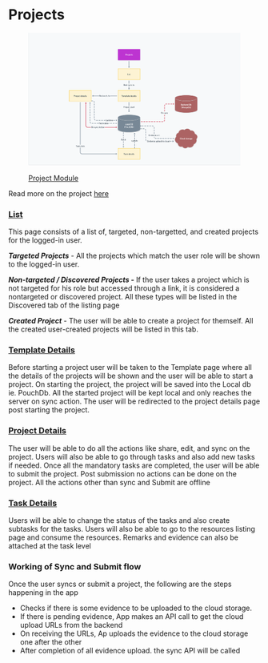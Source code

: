 # Projects

<figure><img src="../../../.gitbook/assets/9734d044-3220-408a-bc45-ea8a2aca102d (1).png" alt=""><figcaption><p><a href="https://sunbird-ed.github.io/docs/mobile/modules/ProjectModule.html">Project Module</a></p></figcaption></figure>

Read more on the project [here](https://ed.sunbird.org/misc/templates-1/overview/what-is-a-project)

### [List](https://sunbird-ed.github.io/docs/mobile/components/ProjectListingComponent.html)

This page consists of a list of, targeted, non-targetted, and created projects for the logged-in user.

_**Targeted Projects**_ - All the projects which match the user role will be shown to the logged-in user.

_**Non-targeted / Discovered Projects -**_ If the user takes a project which is not targeted for his role but accessed through a link, it is considered a nontargeted or discovered project. All these types will be listed in the Discovered tab of the listing page

_**Created Project**_ - The user will be able to create a project for themself. All the created user-created projects will be listed in this tab.

### [Template Details](https://sunbird-ed.github.io/docs/mobile/modules/ProjectTemplateviewPageModule.html)

Before starting a project user will be taken to the Template page where all the details of the projects will be shown and the user will be able to start a project. On starting the project, the project will be saved into the Local db ie. PouchDb. All the started project will be kept local and only reaches the server on sync action. The user will be redirected to the project details page post starting the project.

### [Project Details](https://sunbird-ed.github.io/docs/mobile/components/ProjectDetailsComponent.html)

The user will be able to do all the actions like share, edit, and sync on the project. Users will also be able to go through tasks and also add new tasks if needed. Once all the mandatory tasks are completed, the user will be able to submit the project. Post submission no actions can be done on the project. All the actions other than sync and Submit are offline

### [Task Details](https://sunbird-ed.github.io/docs/mobile/components/TaskViewPage.html)

Users will be able to change the status of the tasks and also create subtasks for the tasks. Users will also be able to go to the resources listing page and consume the resources. Remarks and evidence can also be attached at the task level

### Working of Sync and Submit flow

Once the user syncs or submit a project, the following are the steps happening in the app

* Checks if there is some evidence to be uploaded to the cloud storage.
* If there is pending evidence, App makes an API call to get the cloud upload URLs from the backend
* On receiving the URLs, Ap uploads the evidence to the cloud storage one after the other
* After completion of all evidence upload. the sync API will be called
